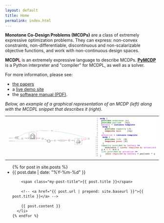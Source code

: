 ```yaml
---
layout: default
title: Home
permalink: index.html
---
```



**Monotone Co-Design Problems (MCDPs)** are a class of extremely expressive optimization problems. They can express: non-convex constraints, non-differentiable, discontinuous and non-scalarizable objective functions, and work with non-continuous design spaces.

<strong>MCDP<span style='color:darkred'>L</span></strong> is an extremely expressive language to describe MCDPs.
**[PyMCDP][PyMCDP]** is a Python interpreter and "compiler" for MCDPL, as well as a solver.

For more information, please see:

* [the papers](/papers/) 
* a [live demo site][demo] 
* the [software manual (PDF)][manual].

[manual]: https://andreacensi.github.io/mcdp-manual/mcdp-manual.pdf

[demo]: http://demo.co-design.science/ 


*Below, an example of a graphical representation of an MCDP (left)
along with the MCDPL snippet that describes it (right).*

<table>
 <tr>
 <td><img src="media/battery-out_expected/battery_minimal-greenredsym.png" width="400px"/></td>
 <td><img src="media/battery-out_expected/battery_minimal-syntax_pdf.png" width="300px"/>
 </td>
 </tr>
</table>


<div class="home">

  <!-- <h1 class="page-heading">News</h1> -->


  <!-- <h2 style='margin-top: 10em'> News </h2> -->
  <ul class="post-list">
    {% for post in site.posts %}
      <li>
        <span class="my-post-date">{{ post.date | date: "%Y-%m-%d" }}</span>

        <span class="my-post-title">{{ post.title }}</span>

        <!-- <a href="{{ post.url | prepend: site.baseurl }}">{{ post.title }}</a> -->
  
        {{ post.content }}
      </li>
    {% endfor %}
  </ul>
<!-- 
  <p class="rss-subscribe">subscribe <a href="{{ "/feed.xml" | prepend: site.baseurl }}">via RSS</a></p> -->

</div>


[PyMCDP]: http://github.com/AndreaCensi/mcdp



